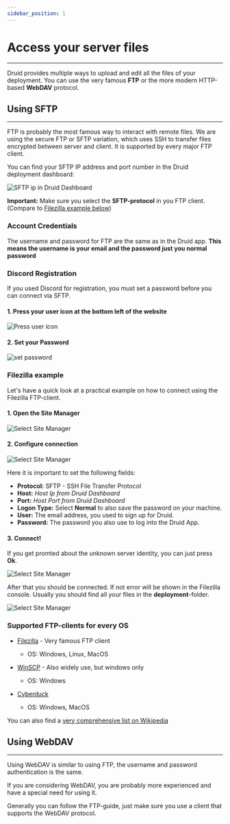 ```yaml
---
sidebar_position: 1
---
```


# Access your server files

---

Druid provides multiple ways to upload and edit all the files of your deployment. You can use the very famous **FTP** or the more modern HTTP-based **WebDAV** protocol.

## Using SFTP

---

FTP is probably the most famous way to interact with remote files. We are using the secure FTP or SFTP variation, which uses SSH to transfer files encrypted between server and client. It is supported by every major FTP client.

You can find your SFTP IP address and port number in the Druid deployment dashboard:

![SFTP ip in Druid Dashboard](/img/sftp-ip.png)

**Important:** Make sure you select the **SFTP-protocol** in you FTP client. (Compare to [Filezilla example below](#filezilla-example))

### Account Credentials

The username and password for FTP are the same as in the Druid app.
**This means the username is your email and the password just you normal password**

### Discord Registration
If you used Discord for registration, you must set a password before you can connect via SFTP.

#### 1. Press your user icon at the bottom left of the website

![Press user icon](/img/filezilla/reg_discord.png)

#### 2. Set your Password

![set password](/img/filezilla/set_password.png)

### Filezilla example

Let's have a quick look at a practical example on how to connect using the Filezilla FTP-client.

#### 1. Open the Site Manager

![Select Site Manager](/img/filezilla/1-site-manager.png)

#### 2. Configure connection

![Select Site Manager](/img/filezilla/2-site-manager-config.png)

Here it is important to set the following fields:

- **Protocol:** SFTP - SSH File Transfer Protocol
- **Host:** _Host Ip from Druid Dashboard_
- **Port:** _Host Port from Druid Dashboard_
- **Logon Type:** Select **Normal** to also save the password on your machine.
- **User:** The email address, you used to sign up for Druid.
- **Password:** The password you also use to log into the Druid App.

#### 3. Connect!

If you get promted about the unknown server identity, you can just press **Ok**.

![Select Site Manager](/img/filezilla/4-cert.png)

After that you should be connected. If not error will be shown in the Filezilla console.
Usually you should find all your files in the **deployment**-folder.

![Select Site Manager](/img/filezilla/5-connected.png)

### Supported FTP-clients for every OS

- [Filezilla](https://filezilla-project.org/download.php?type=client) - Very famous FTP client

  - OS: Windows, Linux, MacOS

- [WinSCP](https://winscp.net/eng/downloads.php) - Also widely use, but windows only

  - OS: Windows

- [Cyberduck](https://cyberduck.io/download/)

  - OS: Windows, MacOS

You can also find a [very comprehensive list on Wikipedia](https://en.wikipedia.org/wiki/Comparison_of_FTP_client_software#Operating_system_support)

## Using WebDAV

---

Using WebDAV is similar to using FTP, the username and password authentication is the same.

If you are considering WebDAV, you are probably more experienced and have a special need for using it.

Generally you can follow the FTP-guide, just make sure you use a client that supports the WebDAV protocol.
